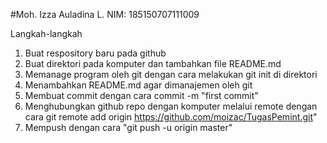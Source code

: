 #Moh. Izza Auladina L. NIM: 185150707111009

Langkah-langkah
1. Buat respository baru pada github
2. Buat direktori pada komputer dan tambahkan file README.md
3. Memanage program oleh git dengan cara melakukan git init di direktori
4. Menambahkan README.md agar dimanajemen oleh git
5. Membuat commit dengan cara commit -m "first commit"
6. Menghubungkan github repo dengan komputer melalui remote dengan cara git remote add origin https://github.com/moizac/TugasPemint.git"
7. Mempush dengan cara "git push -u origin master"